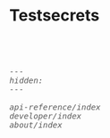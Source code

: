 # Testsecrets

<span style="font-size:1.2em;font-style:italic;color:#5a5a5a">

  </br></br>
</span>

```{toctree}
---
hidden:
---

api-reference/index
developer/index
about/index
```
